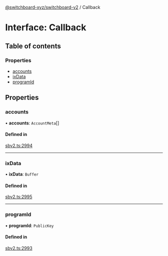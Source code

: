 [@switchboard-xyz/switchboard-v2](/api/switchboardv2-api) / Callback

# Interface: Callback

## Table of contents

### Properties

- [accounts](Callback.md#accounts)
- [ixData](Callback.md#ixdata)
- [programId](Callback.md#programid)

## Properties

### accounts

• **accounts**: `AccountMeta`[]

#### Defined in

[sbv2.ts:2994](https://github.com/switchboard-xyz/switchboardv2-api/blob/dad46fc4/src/sbv2.ts#L2994)

---

### ixData

• **ixData**: `Buffer`

#### Defined in

[sbv2.ts:2995](https://github.com/switchboard-xyz/switchboardv2-api/blob/dad46fc4/src/sbv2.ts#L2995)

---

### programId

• **programId**: `PublicKey`

#### Defined in

[sbv2.ts:2993](https://github.com/switchboard-xyz/switchboardv2-api/blob/dad46fc4/src/sbv2.ts#L2993)

